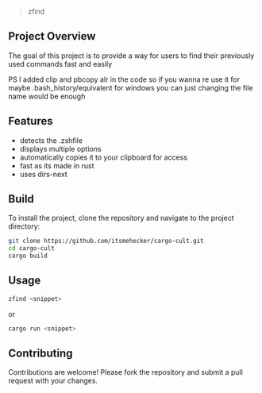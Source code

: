 >zfind

## Project Overview

The goal of this project is to provide a way for users to find their previously used commands fast and easily

PS I added clip and pbcopy alr in the code so if you wanna re use it for maybe .bash_history/equivalent for windows you can just changing the file name would be enough
## Features

- detects the .zshfile
- displays multiple options
- automatically copies it to your clipboard for access
- fast as its made in rust
- uses dirs-next

## Build

To install the project, clone the repository and navigate to the project directory:

```bash
git clone https://github.com/itsmehecker/cargo-cult.git
cd cargo-cult
cargo build
```

## Usage
```bash
zfind <snippet>
```

or

```bash
cargo run <snippet>
```
## Contributing

Contributions are welcome! Please fork the repository and submit a pull request with your changes.

